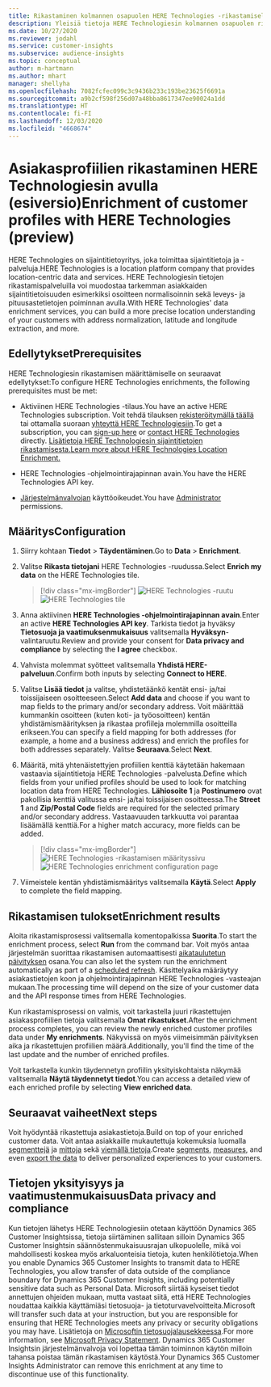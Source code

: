 ```yaml
---
title: Rikastaminen kolmannen osapuolen HERE Technologies -rikastamisella
description: Yleisiä tietoja HERE Technologiesin kolmannen osapuolen rikastamisesta.
ms.date: 10/27/2020
ms.reviewer: jodahl
ms.service: customer-insights
ms.subservice: audience-insights
ms.topic: conceptual
author: m-hartmann
ms.author: mhart
manager: shellyha
ms.openlocfilehash: 7082fcfec099c3c9436b233c193be23625f6691a
ms.sourcegitcommit: a9b2cf598f256d07a48bba8617347ee90024a1dd
ms.translationtype: HT
ms.contentlocale: fi-FI
ms.lasthandoff: 12/03/2020
ms.locfileid: "4668674"
---
```

# <a name="enrichment-of-customer-profiles-with-here-technologies-preview"></a><span data-ttu-id="8fcd2-103">Asiakasprofiilien rikastaminen HERE Technologiesin avulla (esiversio)</span><span class="sxs-lookup"><span data-stu-id="8fcd2-103">Enrichment of customer profiles with HERE Technologies (preview)</span></span>

<span data-ttu-id="8fcd2-104">HERE Technologies on sijaintitietoyritys, joka toimittaa sijaintitietoja ja -palveluja.</span><span class="sxs-lookup"><span data-stu-id="8fcd2-104">HERE Technologies is a location platform company that provides location-centric data and services.</span></span> <span data-ttu-id="8fcd2-105">HERE Technologiesin tietojen rikastamispalveluilla voi muodostaa tarkemman asiakkaiden sijaintitietoisuuden esimerkiksi osoitteen normalisoinnin sekä leveys- ja pituusastetietojen poiminnan avulla.</span><span class="sxs-lookup"><span data-stu-id="8fcd2-105">With HERE Technologies' data enrichment services, you can build a more precise location understanding of your customers with address normalization, latitude and longitude extraction, and more.</span></span>

## <a name="prerequisites"></a><span data-ttu-id="8fcd2-106">Edellytykset</span><span class="sxs-lookup"><span data-stu-id="8fcd2-106">Prerequisites</span></span>

<span data-ttu-id="8fcd2-107">HERE Technologiesin rikastamisen määrittämiselle on seuraavat edellytykset:</span><span class="sxs-lookup"><span data-stu-id="8fcd2-107">To configure HERE Technologies enrichments, the following prerequisites must be met:</span></span>

- <span data-ttu-id="8fcd2-108">Aktiviinen HERE Technologies -tilaus.</span><span class="sxs-lookup"><span data-stu-id="8fcd2-108">You have an active HERE Technologies subscription.</span></span> <span data-ttu-id="8fcd2-109">Voit tehdä tilauksen [rekisteröitymällä täällä](https://developer.here.com/sign-up?utm_medium=referral&utm_source=Microsoft-Dynamics-CI&create=Freemium-Basic) tai ottamalla suoraan [yhteyttä HERE Technologiesiin](https://developer.here.com/help?utm_medium=referral&utm_source=Microsoft-Dynamics-CI#how-can-we-help-you).</span><span class="sxs-lookup"><span data-stu-id="8fcd2-109">To get a subscription, you can [sign-up here](https://developer.here.com/sign-up?utm_medium=referral&utm_source=Microsoft-Dynamics-CI&create=Freemium-Basic) or [contact HERE Technologies](https://developer.here.com/help?utm_medium=referral&utm_source=Microsoft-Dynamics-CI#how-can-we-help-you) directly.</span></span> [<span data-ttu-id="8fcd2-110">Lisätietoja HERE Technologiesin sijaintitietojen rikastamisesta.</span><span class="sxs-lookup"><span data-stu-id="8fcd2-110">Learn more about HERE Technologies Location Enrichment.</span></span>](https://developer.here.com/location-enrichment?cid=Dev-MicrosoftDynamics-DB-0-Dev-&utm_source=MicrosoftDynamics&utm_medium=referral&utm_campaign=Online_Dev_ReferralMicrosoft)

- <span data-ttu-id="8fcd2-111">HERE Technologies -ohjelmointirajapinnan avain.</span><span class="sxs-lookup"><span data-stu-id="8fcd2-111">You have the HERE Technologies API key.</span></span>

- <span data-ttu-id="8fcd2-112">[Järjestelmänvalvojan](permissions.md#administrator) käyttöoikeudet.</span><span class="sxs-lookup"><span data-stu-id="8fcd2-112">You have [Administrator](permissions.md#administrator) permissions.</span></span>

## <a name="configuration"></a><span data-ttu-id="8fcd2-113">Määritys</span><span class="sxs-lookup"><span data-stu-id="8fcd2-113">Configuration</span></span>

1. <span data-ttu-id="8fcd2-114">Siirry kohtaan **Tiedot** > **Täydentäminen**.</span><span class="sxs-lookup"><span data-stu-id="8fcd2-114">Go to **Data** > **Enrichment**.</span></span>

1. <span data-ttu-id="8fcd2-115">Valitse **Rikasta tietojani** HERE Technologies -ruudussa.</span><span class="sxs-lookup"><span data-stu-id="8fcd2-115">Select **Enrich my data** on the HERE Technologies tile.</span></span>

   > [!div class="mx-imgBorder"]
   > <span data-ttu-id="8fcd2-116">![HERE Technologies -ruutu](media/HERE-tile.png "HERE Technologies -ruutu")</span><span class="sxs-lookup"><span data-stu-id="8fcd2-116">![HERE Technologies tile](media/HERE-tile.png "HERE Technologies tile")</span></span>

1. <span data-ttu-id="8fcd2-117">Anna aktiivinen **HERE Technologies -ohjelmointirajapinnan avain**.</span><span class="sxs-lookup"><span data-stu-id="8fcd2-117">Enter an active **HERE Technologies API key**.</span></span> <span data-ttu-id="8fcd2-118">Tarkista tiedot ja hyväksy **Tietosuoja ja vaatimuksenmukaisuus** valitsemalla **Hyväksyn**-valintaruutu.</span><span class="sxs-lookup"><span data-stu-id="8fcd2-118">Review and provide your consent for **Data privacy and compliance** by selecting the **I agree** checkbox.</span></span> 

1. <span data-ttu-id="8fcd2-119">Vahvista molemmat syötteet valitsemalla **Yhdistä HERE-palveluun**.</span><span class="sxs-lookup"><span data-stu-id="8fcd2-119">Confirm both inputs by selecting **Connect to HERE**.</span></span>

1. <span data-ttu-id="8fcd2-120">Valitse **Lisää tiedot** ja valitse, yhdistetäänkö kentät ensi- ja/tai toissijaiseen osoitteeseen.</span><span class="sxs-lookup"><span data-stu-id="8fcd2-120">Select **Add data** and choose if you want to map fields to the primary and/or secondary address.</span></span> <span data-ttu-id="8fcd2-121">Voit määrittää kummankin osoitteen (kuten koti- ja työosoitteen) kentän yhdistämismäärityksen ja rikastaa profiileja molemmilla osoitteilla erikseen.</span><span class="sxs-lookup"><span data-stu-id="8fcd2-121">You can specify a field mapping for both addresses (for example, a home and a business address) and enrich the profiles for both addresses separately.</span></span> <span data-ttu-id="8fcd2-122">Valitse **Seuraava**.</span><span class="sxs-lookup"><span data-stu-id="8fcd2-122">Select **Next**.</span></span>

1. <span data-ttu-id="8fcd2-123">Määritä, mitä yhtenäistettyjen profiilien kenttiä käytetään hakemaan vastaavia sijaintitietoja HERE Technologies -palvelusta.</span><span class="sxs-lookup"><span data-stu-id="8fcd2-123">Define which fields from your unified profiles should be used to look for matching location data from HERE Technologies.</span></span> <span data-ttu-id="8fcd2-124">**Lähiosoite 1** ja **Postinumero** ovat pakollisia kenttiä valitussa ensi- ja/tai toissijaisen osoitteessa.</span><span class="sxs-lookup"><span data-stu-id="8fcd2-124">The **Street 1** and **Zip/Postal Code** fields are required for the selected primary and/or secondary address.</span></span> <span data-ttu-id="8fcd2-125">Vastaavuuden tarkkuutta voi parantaa lisäämällä kenttiä.</span><span class="sxs-lookup"><span data-stu-id="8fcd2-125">For a higher match accuracy, more fields can be added.</span></span>

   > [!div class="mx-imgBorder"]
   > <span data-ttu-id="8fcd2-126">![HERE Technologies -rikastamisen määrityssivu](media/enrichment-HERE-configuration.png "HERE Technologies -rikastamisen määrityssivu")</span><span class="sxs-lookup"><span data-stu-id="8fcd2-126">![HERE Technologies enrichment configuration page](media/enrichment-HERE-configuration.png "HERE Technologies enrichment configuration page")</span></span>

1. <span data-ttu-id="8fcd2-127">Viimeistele kentän yhdistämismääritys valitsemalla **Käytä**.</span><span class="sxs-lookup"><span data-stu-id="8fcd2-127">Select **Apply** to complete the field mapping.</span></span>

## <a name="enrichment-results"></a><span data-ttu-id="8fcd2-128">Rikastamisen tulokset</span><span class="sxs-lookup"><span data-stu-id="8fcd2-128">Enrichment results</span></span>

<span data-ttu-id="8fcd2-129">Aloita rikastamisprosessi valitsemalla komentopalkissa **Suorita**.</span><span class="sxs-lookup"><span data-stu-id="8fcd2-129">To start the enrichment process, select **Run** from the command bar.</span></span> <span data-ttu-id="8fcd2-130">Voit myös antaa järjestelmän suorittaa rikastamisen automaattisesti [aikataulutetun päivityksen](system.md#schedule-tab) osana.</span><span class="sxs-lookup"><span data-stu-id="8fcd2-130">You can also let the system run the enrichment automatically as part of a [scheduled refresh](system.md#schedule-tab).</span></span> <span data-ttu-id="8fcd2-131">Käsittelyaika määräytyy asiakastietojen koon ja ohjelmointirajapinnan HERE Technologies -vasteajan mukaan.</span><span class="sxs-lookup"><span data-stu-id="8fcd2-131">The processing time will depend on the size of your customer data and the API response times from HERE Technologies.</span></span>

<span data-ttu-id="8fcd2-132">Kun rikastamisprosessi on valmis, voit tarkastella juuri rikastettujen asiakasprofiilien tietoja valitsemalla **Omat rikastukset**.</span><span class="sxs-lookup"><span data-stu-id="8fcd2-132">After the enrichment process completes, you can review the newly enriched customer profiles data under **My enrichments**.</span></span> <span data-ttu-id="8fcd2-133">Näkyvissä on myös viimeisimmän päivityksen aika ja rikastettujen profiilien määrä.</span><span class="sxs-lookup"><span data-stu-id="8fcd2-133">Additionally, you'll find the time of the last update and the number of enriched profiles.</span></span>

<span data-ttu-id="8fcd2-134">Voit tarkastella kunkin täydennetyn profiilin yksityiskohtaista näkymää valitsemalla **Näytä täydennetyt tiedot**.</span><span class="sxs-lookup"><span data-stu-id="8fcd2-134">You can access a detailed view of each enriched profile by selecting **View enriched data**.</span></span>

## <a name="next-steps"></a><span data-ttu-id="8fcd2-135">Seuraavat vaiheet</span><span class="sxs-lookup"><span data-stu-id="8fcd2-135">Next steps</span></span>

<span data-ttu-id="8fcd2-136">Voit hyödyntää rikastettuja asiakastietoja.</span><span class="sxs-lookup"><span data-stu-id="8fcd2-136">Build on top of your enriched customer data.</span></span> <span data-ttu-id="8fcd2-137">Voit antaa asiakkaille mukautettuja kokemuksia luomalla [segmenttejä](segments.md) ja [mittoja](measures.md) sekä [viemällä tietoja](export-destinations.md).</span><span class="sxs-lookup"><span data-stu-id="8fcd2-137">Create [segments](segments.md), [measures](measures.md), and even [export the data](export-destinations.md) to deliver personalized experiences to your customers.</span></span>

## <a name="data-privacy-and-compliance"></a><span data-ttu-id="8fcd2-138">Tietojen yksityisyys ja vaatimustenmukaisuus</span><span class="sxs-lookup"><span data-stu-id="8fcd2-138">Data privacy and compliance</span></span>

<span data-ttu-id="8fcd2-139">Kun tietojen lähetys HERE Technologiesiin otetaan käyttöön Dynamics 365 Customer Insightsissa, tietoja siirtäminen sallitaan silloin Dynamics 365 Customer Insightsin säännöstenmukaisuusrajan ulkopuolelle, mikä voi mahdollisesti koskea myös arkaluonteisia tietoja, kuten henkilötietoja.</span><span class="sxs-lookup"><span data-stu-id="8fcd2-139">When you enable Dynamics 365 Customer Insights to transmit data to HERE Technologies, you allow transfer of data outside of the compliance boundary for Dynamics 365 Customer Insights, including potentially sensitive data such as Personal Data.</span></span> <span data-ttu-id="8fcd2-140">Microsoft siirtää kyseiset tiedot annettujen ohjeiden mukaan, mutta vastaat siitä, että HERE Technologies noudattaa kaikkia käyttämiäsi tietosuoja- ja tietoturvavelvoitteita.</span><span class="sxs-lookup"><span data-stu-id="8fcd2-140">Microsoft will transfer such data at your instruction, but you are responsible for ensuring that HERE Technologies meets any privacy or security obligations you may have.</span></span> <span data-ttu-id="8fcd2-141">Lisätietoja on [Microsoftin tietosuojalausekkeessa](https://go.microsoft.com/fwlink/?linkid=396732).</span><span class="sxs-lookup"><span data-stu-id="8fcd2-141">For more information, see [Microsoft Privacy Statement](https://go.microsoft.com/fwlink/?linkid=396732).</span></span>
<span data-ttu-id="8fcd2-142">Dynamics 365 Customer Insightsin järjestelmänvalvoja voi lopettaa tämän toiminnon käytön milloin tahansa poistaa tämän rikastamisen käytöstä.</span><span class="sxs-lookup"><span data-stu-id="8fcd2-142">Your Dynamics 365 Customer Insights Administrator can remove this enrichment at any time to discontinue use of this functionality.</span></span>
